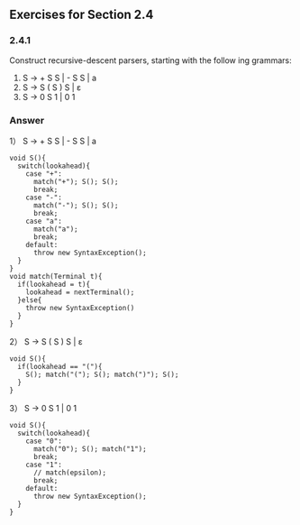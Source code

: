 ## Exercises for Section 2.4

### 2.4.1

Construct recursive-descent parsers, starting with the follow­ ing grammars:

1. S -> + S S | - S S | a
2. S -> S ( S ) S | ε
3. S -> 0 S 1 | 0 1

### Answer

1） S -> + S S | - S S | a

```
void S(){
  switch(lookahead){
    case "+":
      match("+"); S(); S();
      break;
    case "-":
      match("-"); S(); S();
      break;
    case "a":
      match("a");
      break;
    default:
      throw new SyntaxException();
  }
}
void match(Terminal t){
  if(lookahead = t){
    lookahead = nextTerminal();
  }else{
    throw new SyntaxException()
  }
}
```

2） S -> S ( S ) S | ε

```
void S(){
  if(lookahead == "("){
    S(); match("("); S(); match(")"); S();
  }
}
```

3） S -> 0 S 1 | 0 1

```
void S(){
  switch(lookahead){
    case "0":
      match("0"); S(); match("1");
      break;
    case "1":
      // match(epsilon);
      break;
    default:
      throw new SyntaxException();
  }
}
```


